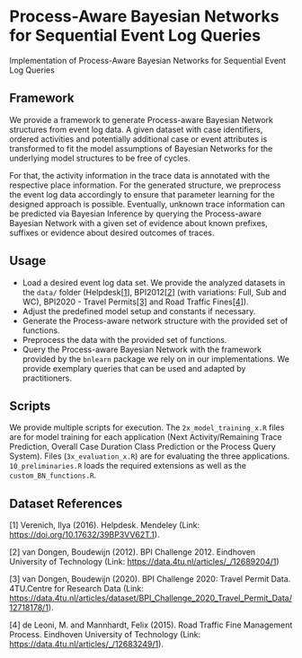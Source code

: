 # Process-Aware Bayesian Networks for Sequential Event Log Queries

Implementation of Process-Aware Bayesian Networks for Sequential Event Log Queries

## Framework

We provide a framework to generate Process-aware Bayesian Network structures from event log data. A given dataset with case identifiers, ordered activities and potentially additional case or event attributes is transformed to fit the model assumptions of Bayesian Networks for the underlying model structures to be free of cycles.

For that, the activity information in the trace data is annotated with the respective place information. For the generated structure, we preprocess the event log data accordingly to ensure that parameter learning for the designed approach is possible. Eventually, unknown trace information can be predicted via Bayesian Inference by querying the Process-aware Bayesian Network with a given set of evidence about known prefixes, suffixes or evidence about desired outcomes of traces.

## Usage

-   Load a desired event log data set. We provide the analyzed datasets in the `data/` folder (Helpdesk[[1]](#1), BPI2012[[2]](#2) (with variations: Full, Sub and WC), BPI2020 - Travel Permits[[3]](#3) and Road Traffic Fines[[4]](#4)).
-   Adjust the predefined model setup and constants if necessary.
-   Generate the Process-aware network structure with the provided set of functions.
-   Preprocess the data with the provided set of functions.
-   Query the Process-aware Bayesian Network with the framework provided by the `bnlearn` package we rely on in our implementations. We provide exemplary queries that can be used and adapted by practitioners.

## Scripts

We provide multiple scripts for execution. The `2x_model_training_x.R` files are for model training for each application (Next Activity/Remaining Trace Prediction, Overall Case Duration Class Prediction or the Process Query System). Files (`3x_evaluation_x.R`) are for evaluating the three applications. `10_preliminaries.R` loads the required extensions as well as the `custom_BN_functions.R`.

## Dataset References

<a id="1">[1]</a> Verenich, Ilya (2016). Helpdesk. Mendeley (Link: <https://doi.org/10.17632/39BP3VV62T.1>).

<a id="2">[2]</a> van Dongen, Boudewijn (2012). BPI Challenge 2012. Eindhoven University of Technology (Link: <https://data.4tu.nl/articles/_/12689204/1>)

<a id="3">[3]</a> van Dongen, Boudewijn (2020). BPI Challenge 2020: Travel Permit Data. 4TU.Centre for Research Data (Link: <https://data.4tu.nl/articles/dataset/BPI_Challenge_2020_Travel_Permit_Data/12718178/1>).

<a id="4">[4]</a> de Leoni, M. and Mannhardt, Felix (2015). Road Traffic Fine Management Process. Eindhoven University of Technology (Link: <https://data.4tu.nl/articles/_/12683249/1>).
